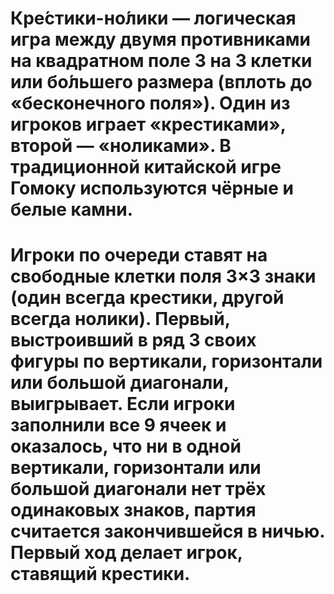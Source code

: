 # Кре́стики-но́лики — логическая игра между двумя противниками на квадратном поле 3 на 3 клетки или бо́льшего размера (вплоть до «бесконечного поля»). Один из игроков играет «крестиками», второй — «ноликами». В традиционной китайской игре Гомоку используются чёрные и белые камни.

# Игроки по очереди ставят на свободные клетки поля 3×3 знаки (один всегда крестики, другой всегда нолики). Первый, выстроивший в ряд 3 своих фигуры по вертикали, горизонтали или большой диагонали, выигрывает. Если игроки заполнили все 9 ячеек и оказалось, что ни в одной вертикали, горизонтали или большой диагонали нет трёх одинаковых знаков, партия считается закончившейся в ничью. Первый ход делает игрок, ставящий крестики.
